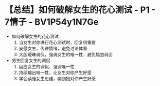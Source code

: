 # 【总结】如何破解女生的花心测试 - P1 - 7情子 - BV1P54y1N7Ge

-   如何破解女生的花心测试
    1.  当女生对你进行花心测试时，回复很重要
    2.  安慰女生，传递情绪，避免讨论体重
    3.  大胆暧昧调侃，强调女生的唯一性，避免尴尬局面
-   男生回复女生的调侃
    1.  回应女生的调侃，强调唯一性
    2.  持续输出唯一性，让女生对你产生好感
    3.  学会读懂女生思维，聊到她对你产生好感